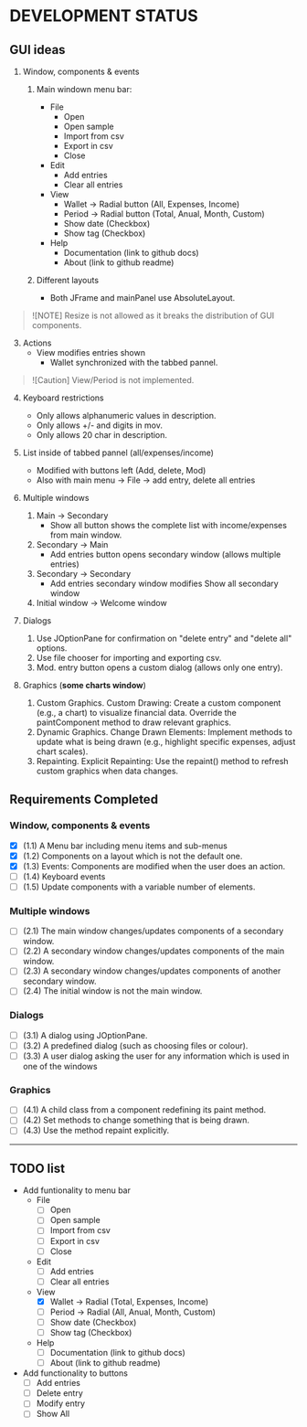 # DEVELOPMENT STATUS

## GUI ideas
1. Window, components & events
   1. Main windown menu bar:
      - File
        - Open
        - Open sample
        - Import from csv
        - Export in csv
        - Close
      - Edit
        - Add entries
        - Clear all entries
      - View
        - Wallet -> Radial button (All, Expenses, Income)
        - Period -> Radial button (Total, Anual, Month, Custom)
        - Show date (Checkbox)
        - Show tag (Checkbox)
      - Help
        - Documentation (link to github docs)
        - About (link to github readme)
  
   2. Different layouts
      - Both JFrame and mainPanel use AbsoluteLayout.

> ![NOTE]
> Resize is not allowed as it breaks the distribution of GUI components.

   3. Actions
      - View modifies entries shown
        - Wallet synchronized with the tabbed pannel.

> ![Caution]
> View/Period is not implemented.
    
   4. Keyboard restrictions
      - Only allows alphanumeric values in description.
      - Only allows +/- and digits in mov.
      - Only allows 20 char in description.
  
   5. List inside of tabbed pannel (all/expenses/income)
      - Modified with buttons left (Add, delete, Mod)
      - Also with main menu -> File -> add entry, delete all entries 

1. Multiple windows
   1. Main -> Secondary
      - Show all button shows the complete list with income/expenses from main window.
   2. Secondary -> Main
      - Add entries button opens secondary window (allows multiple entries)
   3. Secondary -> Secondary
      - Add entries secondary window modifies Show all secondary window
   4. Initial window -> Welcome window


3. Dialogs
   1. Use JOptionPane for confirmation on "delete entry" and "delete all" options.
   2. Use file chooser for importing and exporting csv.
   3. Mod. entry button opens a custom dialog (allows only one entry).


4. Graphics (**some charts window**)
   1. Custom Graphics. Custom Drawing:
      Create a custom component (e.g., a chart) to visualize financial data.
      Override the paintComponent method to draw relevant graphics.
   2. Dynamic Graphics. Change Drawn Elements:
      Implement methods to update what is being drawn (e.g., highlight specific expenses, adjust chart scales).
   3. Repainting. Explicit Repainting:
      Use the repaint() method to refresh custom graphics when data changes.

## Requirements Completed

### Window, components & events
- [x] (1.1) A Menu bar including menu items and sub-menus
- [x] (1.2) Components on a layout which is not the default one.
- [x] (1.3) Events: Components are modified when the user does an action.
- [ ] (1.4) Keyboard events
- [ ] (1.5) Update components with a variable number of elements.

### Multiple windows
- [ ] (2.1) The main window changes/updates components of a secondary window.
- [ ] (2.2) A secondary window changes/updates components of the main window.
- [ ] (2.3) A secondary window changes/updates components of another secondary window.
- [ ] (2.4) The initial window is not the main window.

### Dialogs
- [ ] (3.1) A dialog using JOptionPane.
- [ ] (3.2) A predefined dialog (such as choosing files or colour).
- [ ] (3.3) A user dialog asking the user for any information which is used in one of the 
windows

### Graphics
- [ ] (4.1) A child class from a component redefining its paint method.
- [ ] (4.2) Set methods to change something that is being drawn.
- [ ] (4.3) Use the method repaint explicitly.

--- 

## TODO list

- Add funtionality to menu bar
  - File
    - [ ] Open
    - [ ] Open sample
    - [ ] Import from csv
    - [ ] Export in csv
    - [ ] Close
  - Edit
    - [ ] Add entries
    - [ ] Clear all entries
  - View
    - [x] Wallet -> Radial (Total, Expenses, Income)
    - [ ] Period -> Radial (All, Anual, Month, Custom)
    - [ ] Show date (Checkbox)
    - [ ] Show tag (Checkbox)
  - Help
    - [ ] Documentation (link to github docs)
    - [ ] About (link to github readme)
  
- Add functionality to buttons
  - [ ] Add entries
  - [ ] Delete entry
  - [ ] Modify entry
  - [ ] Show All